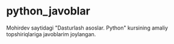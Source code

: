 # python_javoblar
Mohirdev saytidagi "Dasturlash asoslar. Python" kursining amaliy topshiriqlariga javoblarim joylangan.
